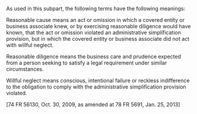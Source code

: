 As used in this subpart, the following terms have the following meanings:

Reasonable cause means an act or omission in which a covered entity or business associate knew, or by exercising reasonable diligence would have known, that the act or omission violated an administrative simplification provision, but in which the covered entity or business associate did not act with willful neglect.

Reasonable diligence means the business care and prudence expected from a person seeking to satisfy a legal requirement under similar circumstances.

Willful neglect means conscious, intentional failure or reckless indifference to the obligation to comply with the administrative simplification provision violated.

[74 FR 56130, Oct. 30, 2009, as amended at 78 FR 5691, Jan. 25, 2013]
